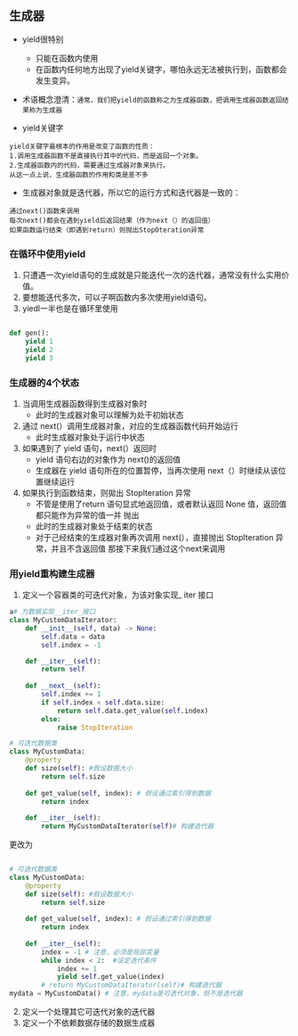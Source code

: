 ## 生成器
* yield很特别
    * 只能在函数内使用
    * 在函数内任何地方出现了yield关键字，哪怕永远无法被执行到，函数都会发生变异。

* 术语概念澄清：``通常，我们把yield的函数称之为生成器函数，把调用生成器函数返回结果称为生成器``
* yield关键字
```
yield关键字最根本的作用是改变了函数的性质：
1.调用生成器函数不是直接执行其中的代码，而是返回一个对象。
2.生成器函数内的代码，需要通过生成器对象来执行。
从这一点上说，生成器函数的作用和类是差不多
```
* 生成器对象就是迭代器，所以它的运行方式和迭代器是一致的：
```
通过next()函数来调用
每次next()都会在遇到yield后返回结果（作为next（）的返回值）
如果函数运行结束（即遇到return）则抛出StopOteration异常 
```

### 在循环中使用yield
1. 只遭遇一次yield语句的生成就是只能迭代一次的迭代器，通常没有什么实用价值。
2. 要想能迭代多次，可以子啊函数内多次使用yield语句。
3. yiedl一半也是在循环里使用
```python

def gen():
    yield 1
    yield 2
    yield 3
```

### 生成器的4个状态
1. 当调用生成器函数得到生成器对象时
    * 此时的生成器对象可以理解为处干初始状态
2. 通过 next(）调用生成器对象，对应的生成器函数代码开始运行
    * 此时生成器对象处于运行中状态 
3. 如果遇到了 yield 语句，next(）返回时
    * yield 语句右边的对象作为 next()的返回值
    * 生成器在 yield 语句所在的位置暂停，当再次使用 next（）时继续从该位置继续运行 
4. 如果执行到函数结束，则拋出 StopIteration 异常
    * 不管是使用了return 语句显式地返回值，或者默认返回 None 值，返回值都只能作为异常的值一并 抛出 
    * 此时的生成器对象处于结束的状态
    * 对于己经结束的生成器对象再次调用 next(），直接抛出 StopIteration 异常，并且不含返回值 那接下来我们通过这个next来调用

### 用yield重构建生成器
1.  定义一个容器类的可迭代对象，为该对象实现_
iter 接口
```python 
a# 为数据实现__iter_接口
class MyCustomDataIterator:
    def __init__(self, data) -> None:
        self.data = data
        self.index = -1

    def __iter__(self):
        return self
    
    def __next__(self):
        self.index += 1
        if self.index < self.data.size:
            return self.data.get_value(self.index)
        else:
            raise StopIteration

# 可迭代数据类
class MyCustomData:
    @property
    def size(self): #假设数据大小 
        return self.size
    
    def get_value(self, index): # 假设通过索引得到数据
        return index
    
    def __iter__(self):
        return MyCustomDataIterator(self)# 构建迭代器
```
更改为
```python

# 可迭代数据类
class MyCustomData:
    @property
    def size(self): #假设数据大小 
        return self.size
    
    def get_value(self, index): # 假设通过索引得到数据
        return index
    
    def __iter__(self):
        index = -1 # 注意，必须是局部变量
        while index < 2:  #设定迭代条件
            index += 1
            yield self.get_value(index)
        # return MyCustomDataIterator(self)# 构建迭代器
mydata = MyCustomData() # 注意，mydata是可迭代对象，但不是迭代器
```
2. 定义一个处理其它可迭代对象的迭代器
3. 定义一个不依赖数据存储的数据生成器